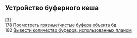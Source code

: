 ## Устройство буферного кеша
[3]   
178 [Посмотреть грязные/чистые буфера объекта бд](https://github.com/AV-ghub/PostgreSQL/blob/main/004%20%D0%9E%D0%BF%D1%82%D0%B8%D0%BC%D0%B8%D0%B7%D0%B0%D1%86%D0%B8%D1%8F/%D0%9F%D1%80%D0%B0%D0%BA%D1%82%D0%B8%D0%BA%D0%B0%20%D0%BE%D0%BF%D1%82%D0%B8%D0%BC%D0%B8%D0%B7%D0%B0%D1%86%D0%B8%D0%B8/%D0%A1%D0%BA%D1%80%D0%B8%D0%BF%D1%82%D1%8B/%D0%91%D1%83%D1%84%D0%B5%D1%80%D0%BD%D1%8B%D0%B9%20%D0%BA%D1%8D%D1%88/buffercache.sql)   
182 [Вывести количество буферов, использованных планом](https://github.com/AV-ghub/PostgreSQL/blob/main/004%20%D0%9E%D0%BF%D1%82%D0%B8%D0%BC%D0%B8%D0%B7%D0%B0%D1%86%D0%B8%D1%8F/%D0%9F%D1%80%D0%B0%D0%BA%D1%82%D0%B8%D0%BA%D0%B0%20%D0%BE%D0%BF%D1%82%D0%B8%D0%BC%D0%B8%D0%B7%D0%B0%D1%86%D0%B8%D0%B8/%D0%A1%D0%BA%D1%80%D0%B8%D0%BF%D1%82%D1%8B/%D0%91%D1%83%D1%84%D0%B5%D1%80%D0%BD%D1%8B%D0%B9%20%D0%BA%D1%8D%D1%88/plan_buffersused.md)
